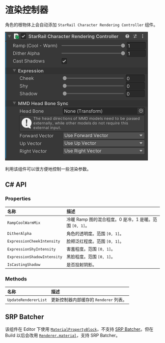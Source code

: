 # 渲染控制器

角色的根物体上会自动添加 `StarRail Character Rendering Controller` 组件。

![角色渲染控制器](../../assets/images/character-rendering-controller.png)

利用该组件可以很方便地控制一些渲染参数。

## C# API

### Properties

|名称|描述|
|:-|:-|
|`RampCoolWarmMix`|冷暖 Ramp 图的混合程度。0 是冷，1 是暖。范围 `[0, 1]`。|
|`DitherAlpha`|角色的透明度。范围 `[0, 1]`。|
|`ExpressionCheekIntensity`|脸颊泛红程度。范围 `[0, 1]`。|
|`ExpressionShyIntensity`|害羞程度。范围 `[0, 1]`。|
|`ExpressionShadowIntensity`|黑脸程度。范围 `[0, 1]`。|
|`IsCastingShadow`|是否投射阴影。|

### Methods

|名称|描述|
|:-|:-|
|`UpdateRendererList`|更新控制器内部缓存的 `Renderer` 列表。|

## SRP Batcher

该组件在 Editor 下使用 [`MaterialPropertyBlock`](https://docs.unity3d.com/ScriptReference/MaterialPropertyBlock.html)，不支持 [SRP Batcher](https://docs.unity3d.com/Manual/SRPBatcher.html)。但在 Build 以后会改用 [`Renderer.material`](https://docs.unity3d.com/ScriptReference/Renderer-material.html)，支持 SRP Batcher。
